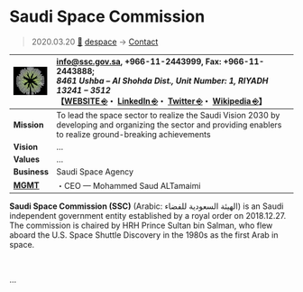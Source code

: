 # Saudi Space Commission
> 2020.03.20 [🚀](../../../index/index.md) [despace](../index.md) → [Contact](../contact.md)

|[![](../f/contact/s/saudi_sc_logo1_thumb.webp)](../f/contact/s/saudi_sc_logo1.webp)|<info@ssc.gov.sa>, +966-11-2443999, Fax: +966-11-2443888;<br> *8461 Ushba – Al Shohda Dist., Unit Number: 1, RIYADH 13241 – 3512*<br> 【[WEBSITE ⎆](https://saudispace.gov.sa/)・ [LinkedIn ⎆](https://www.linkedin.com/company/saudi-space-commission)・ [Twitter ⎆](https://twitter.com/saudispace)・ [Wikipedia ⎆](https://en.wikipedia.org/wiki/Saudi_Space_Commission)】|
|:-|:-|
|**Mission**|To lead the space sector to realize the Saudi Vision 2030 by developing and organizing the sector and providing enablers to realize ground-breaking achievements|
|**Vision**|…|
|**Values**|…|
|**Business**|Saudi Space Agency|
|**[MGMT](../mgmt.md)**|・CEO — Mohammed Saud ALTamaimi|

**Saudi Space Commission (SSC)** (Arabic: الهيئة السعودية للفضاء) is an Saudi independent government entity established by a royal order on 2018.12.27. The commission is chaired by HRH Prince Sultan bin Salman, who flew aboard the U.S. Space Shuttle Discovery in the 1980s as the first Arab in space.


<p style="page-break-after:always"> </p>

…

